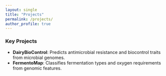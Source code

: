 ```yaml
---
layout: single
title: "Projects"
permalink: /projects/
author_profile: true
---
```


### Key Projects

- **DairyBioControl**: Predicts antimicrobial resistance and biocontrol traits from microbial genomes.
- **FermentoMap**: Classifies fermentation types and oxygen requirements from genomic features.
